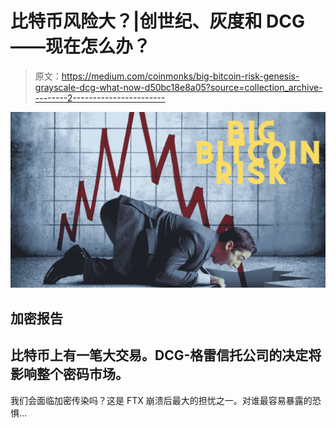 # 比特币风险大？|创世纪、灰度和 DCG——现在怎么办？

> 原文：<https://medium.com/coinmonks/big-bitcoin-risk-genesis-grayscale-dcg-what-now-d50bc18e8a05?source=collection_archive---------2----------------------->

![](img/c8bf77e98d230110dc9406ce7f2d10ec.png)

## 加密报告

## 比特币上有一笔大交易。DCG-格雷信托公司的决定将影响整个密码市场。

我们会面临加密传染吗？这是 FTX 崩溃后最大的担忧之一。对谁最容易暴露的恐惧…